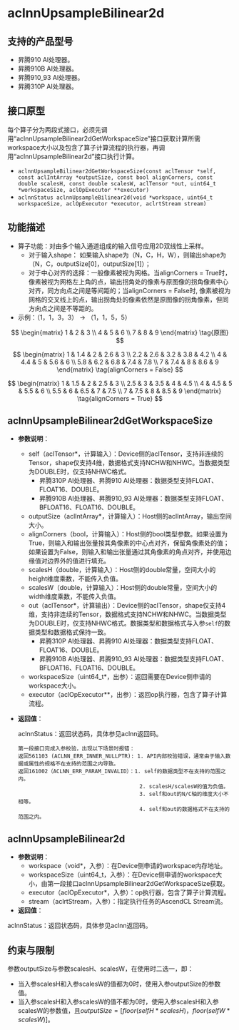 # aclnnUpsampleBilinear2d

## 支持的产品型号
- 昇腾910 AI处理器。
- 昇腾910B AI处理器。
- 昇腾910_93 AI处理器。
- 昇腾310P AI处理器。

## 接口原型

每个算子分为两段式接口，必须先调用“aclnnUpsampleBilinear2dGetWorkspaceSize”接口获取计算所需workspace大小以及包含了算子计算流程的执行器，再调用“aclnnUpsampleBilinear2d”接口执行计算。

- `aclnnUpsampleBilinear2dGetWorkspaceSize(const aclTensor *self, const aclIntArray *outputSize, const bool alignCorners, const double scalesH, const double scalesW, aclTensor *out, uint64_t *workspaceSize, aclOpExecutor **executor)`
- `aclnnStatus aclnnUpsampleBilinear2d(void *workspace, uint64_t workspaceSize, aclOpExecutor *executor, aclrtStream stream)`

## 功能描述

- 算子功能：对由多个输入通道组成的输入信号应用2D双线性上采样。
  - 对于输入shape：
  如果输入shape为（N，C，H，W），则输出shape为（N，C，outputSize[0]，outputSize[1]）；
  - 对于中心对齐的选择：一般像素被视为网格。当alignCorners = True时，像素被视为网格左上角的点，输出拐角处的像素与原图像的拐角像素中心对齐，同方向点之间是等间距的；当alignCorners = False时, 像素被视为网格的交叉线上的点，输出拐角处的像素依然是原图像的拐角像素，但同方向点之间是不等距的。
- 示例：（1，1，3，3） -> （1，1，5，5）

$$
\begin{matrix}
   1 & 2 & 3 \\
   4 & 5 & 6 \\
   7 & 8 & 9
  \end{matrix} \tag{原图}
$$

$$
\begin{matrix}
   1 & 1.4 & 2 & 2.6 & 3 \\
   2.2 & 2.6 & 3.2 & 3.8 & 4.2 \\
   4 & 4.4 & 5 & 5.6 & 6 \\
   5.8 & 6.2 & 6.8 & 7.4 & 7.8 \\
   7 & 7.4 & 8 & 8.6 & 9 
  \end{matrix}  \tag{alignCorners = False}
$$

$$
\begin{matrix}
   1 & 1.5 & 2 & 2.5 & 3 \\
   2.5 & 3 & 3.5 & 4 & 4.5 \\
   4 & 4.5 & 5 & 5.5 & 6 \\
   5.5 & 6 & 6.5 & 7 & 7.5 \\
   7 & 7.5 & 8 & 8.5 & 9 
  \end{matrix}  \tag{alignCorners = True}
$$

## aclnnUpsampleBilinear2dGetWorkspaceSize

- **参数说明**：
  - self（aclTensor\*，计算输入）：Device侧的aclTensor，支持非连续的Tensor，shape仅支持4维，数据格式支持NCHW和NHWC。当数据类型为DOUBLE时，仅支持NHWC格式。
    - 昇腾310P AI处理器、昇腾910 AI处理器：数据类型支持FLOAT、FLOAT16、DOUBLE。
    - 昇腾910B AI处理器、昇腾910_93 AI处理器：数据类型支持FLOAT、BFLOAT16、FLOAT16、DOUBLE。 
  - outputSize（aclIntArray\*，计算输入）：Host侧的aclIntArray，输出空间大小。
  - alignCorners（bool，计算输入）：Host侧的bool类型参数。如果设置为True，则输入和输出张量按其角像素的中心点对齐，保留角像素处的值；如果设置为False，则输入和输出张量通过其角像素的角点对齐，并使用边缘值对边界外的值进行填充。
  - scalesH（double，计算输入）：Host侧的double常量，空间大小的height维度乘数，不能传入负值。
  - scalesW（double，计算输入）：Host侧的double常量，空间大小的width维度乘数，不能传入负值。
  - out（aclTensor\*，计算输出）：Device侧的aclTensor，shape仅支持4维，支持非连续的Tensor，数据格式支持NCHW和NHWC。当数据类型为DOUBLE时，仅支持NHWC格式。数据类型和数据格式与入参`self`的数据类型和数据格式保持一致。
    - 昇腾310P AI处理器、昇腾910 AI处理器：数据类型支持FLOAT、FLOAT16、DOUBLE。
    - 昇腾910B AI处理器、昇腾910_93 AI处理器：数据类型支持FLOAT、BFLOAT16、FLOAT16、DOUBLE。 
  - workspaceSize（uint64_t\*，出参）：返回需要在Device侧申请的workspace大小。
  - executor（aclOpExecutor\*\*，出参）：返回op执行器，包含了算子计算流程。
- **返回值**：

  aclnnStatus：返回状态码，具体参见aclnn返回码。

  ```
  第一段接口完成入参校验，出现以下场景时报错：
  返回561103 (ACLNN_ERR_INNER_NULLPTR): 1. API内部校验错误，通常由于输入数据或属性的规格不在支持的范围之内导致。
  返回161002（ACLNN_ERR_PARAM_INVALID）：1. self的数据类型不在支持的范围之内。
                                        2. scalesH/scalesW的值为负值。
                                        3. self和out的N/C轴的维度大小不相等。
                                        4. self和out的数据格式不在支持的范围之内。
  ```

## aclnnUpsampleBilinear2d

- **参数说明**：
  - workspace（void\*，入参）：在Device侧申请的workspace内存地址。
  - workspaceSize（uint64_t，入参）：在Device侧申请的workspace大小，由第一段接口aclnnUpsampleBilinear2dGetWorkspaceSize获取。
  - executor（aclOpExecutor\*，入参）：op执行器，包含了算子计算流程。
  - stream（aclrtStream，入参）：指定执行任务的AscendCL Stream流。
- **返回值**：

aclnnStatus：返回状态码，具体参见aclnn返回码。

## 约束与限制

参数outputSize与参数scalesH、scalesW，在使用时二选一，即：
- 当入参scalesH和入参scalesW的值都为0时，使用入参outputSize的参数值。
- 当入参scalesH和入参scalesW的值不都为0时，使用入参scalesH和入参scalesW的参数值，且$outputSize=[floor(selfH*scalesH)，floor(selfW*scalesW)]$。

